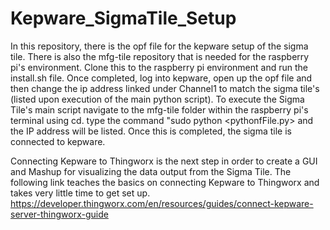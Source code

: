 # Kepware_SigmaTile_Setup
In this repository, there is the opf file for the kepware setup of the sigma tile. There is also the mfg-tile repository that is needed for the raspberry pi's environment. Clone this to the raspberry pi environment and run the install.sh file. Once completed, log into kepware, open up the opf file and then change the ip address linked under Channel1 to match the sigma tile's (listed upon execution of the main python script). To execute the Sigma Tile's main script navigate to the mfg-tile folder within the raspberry pi's terminal using cd. type the command "sudo python &lt;pythonfFile.py> and the IP address will be listed. Once this is completed, the sigma tile is connected to kepware. 

Connecting Kepware to Thingworx is the next step in order to create a GUI and Mashup for visualizing the data output from the Sigma Tile. The following link teaches the basics on connecting Kepware to Thingworx and takes very little time to get set up.
https://developer.thingworx.com/en/resources/guides/connect-kepware-server-thingworx-guide
